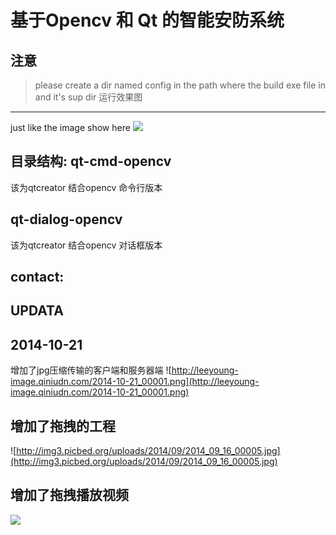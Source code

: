 # 基于Opencv 和 Qt 的智能安防系统
## 注意
> please create a dir named config in the path where the build exe file in and it's sup dir
运行效果图
---

just like the image show here
![](http://ww2.sinaimg.cn/large/6bbcb512jw1eq1mk0h5zvj20qp0n3jve.jpg)

目录结构:
qt-cmd-opencv
---

该为qtcreator  结合opencv 命令行版本 

qt-dialog-opencv
---

该为qtcreator  结合opencv 对话框版本

contact:
---

UPDATA
---

2014-10-21
---
增加了jpg压缩传输的客户端和服务器端
![http://leeyoung-image.qiniudn.com/2014-10-21_00001.png](http://leeyoung-image.qiniudn.com/2014-10-21_00001.png)

增加了拖拽的工程
---
![http://img3.picbed.org/uploads/2014/09/2014_09_16_00005.jpg](http://img3.picbed.org/uploads/2014/09/2014_09_16_00005.jpg)


增加了拖拽播放视频
---
![](http://bcs.duapp.com/yuliyang-ftp/2014-09-17_00002.jpg)
